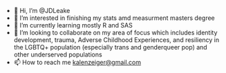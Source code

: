 - 👋 Hi, I’m @JDLeake
- 👀 I’m interested in finishing my stats amd measurment masters degree
- 🌱 I’m currently learning mostly R and SAS
- 💞️ I’m looking to collaborate on my area of focus which includes identity development, trauma, Adverse Childhood Experiences, and resiliency in the LGBTQ+ population (especially trans and genderqueer pop) and other underserved populations
- 📫 How to reach me kalenzeiger@gmail.com

<!---
JDLeake/JDLeake is a ✨ special ✨ repository because its `README.md` (this file) appears on your GitHub profile.
You can click the Preview link to take a look at your changes.
--->
